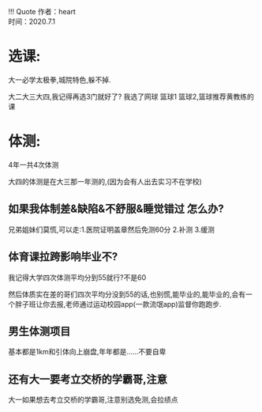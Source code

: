 !!! Quote
    作者：heart<br>时间：2020.7.1
# 选课:

大一必学太极拳,城院特色,躲不掉.

大二大三大四,我记得再选3门就好了? 我选了网球 篮球1 篮球2,篮球推荐黄教练的课

# 体测:

4年一共4次体测

大四的体测是在大三那一年测的,(因为会有人出去实习不在学校)

## 如果我体制差&缺陷&不舒服&睡觉错过 怎么办?



兄弟姐妹们莫慌,可以走:1.医院证明盖章然后免测60分 2.补测 3.缓测


## 体育课拉跨影响毕业不?

我记得大学四次体测平均分到55就行?不是60

然后体质实在差的哥们四次平均分没到55的话,也别慌,能毕业的,能毕业的,会有一个胖子班让你去报,老师通过运动校园app(一款流氓app)监督你跑跑步.

## 男生体测项目

基本都是1km和引体向上崩盘,年年都是......不要自卑

## 还有大一要考立交桥的学霸哥,注意

大一如果想去考立交桥的学霸哥,注意别选免测,会拉绩点